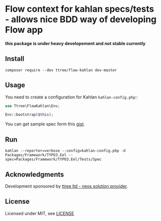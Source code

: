 Flow context for kahlan specs/tests - allows nice BDD way of developing Flow app
================================================================================

__this package is under heavy developement and not stable currently__

Install
-------

    composer require --dev ttree/flow-kahlan dev-master
    
Usage
-----

You need to create a configuration for Kahlan ``kahlan-config.php``::

```php
use Ttree\FlowKahlan\Env;

Env::bootstrap($this);
```

You can get sample spec form this [gist](https://gist.github.com/dfeyer/1213b93b7f1e38107dd4ad8dc79e7736).

Run
---

    kahlan --reporter=verbose --config=kahlan-config.php -d Packages/Framework/TYPO3.Eel --spec=Packages/Framework/TYPO3.Eel/Tests/Spec

Acknowledgments
---------------

Development sponsored by [ttree ltd - neos solution provider](http://ttree.ch).

License
-------

Licensed under MIT, see [LICENSE](LICENSE)
